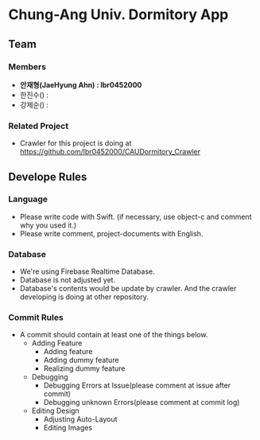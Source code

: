 # Chung-Ang Univ. Dormitory App

## Team
### Members
 * **안재형(JaeHyung Ahn) : lbr0452000**
 * 한진수() :
 * 강제순() :

### Related Project
 * Crawler for this project is doing at https://github.com/lbr0452000/CAUDormitory_Crawler

## Develope Rules
### Language
 * Please write code with Swift. (if necessary, use object-c and comment why you used it.)
 * Please write comment, project-documents with English.

### Database
 * We're using Firebase Realtime Database.
 * Database is not adjusted yet.
 * Database's contents would be update by crawler. And the crawler developing is doing at other repository.

### Commit Rules
 * A commit should contain at least one of the things below.
   * Adding Feature
     * Adding feature
     * Adding dummy feature
     * Realizing dummy feature
   * Debugging
     * Debugging Errors at Issue(please comment at issue after commit)
     * Debugging unknown Errors(please comment at commit log)
   * Editing Design
     * Adjusting Auto-Layout
     * Editing Images
